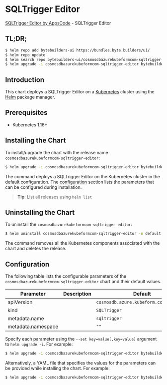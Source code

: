 # SQLTrigger Editor

[SQLTrigger Editor by AppsCode](https://byte.builders) - SQLTrigger Editor

## TL;DR;

```bash
$ helm repo add bytebuilders-ui https://bundles.byte.builders/ui/
$ helm repo update
$ helm search repo bytebuilders-ui/cosmosdbazurekubeformcom-sqltrigger-editor --version=v0.4.16
$ helm upgrade -i cosmosdbazurekubeformcom-sqltrigger-editor bytebuilders-ui/cosmosdbazurekubeformcom-sqltrigger-editor -n default --create-namespace --version=v0.4.16
```

## Introduction

This chart deploys a SQLTrigger Editor on a [Kubernetes](http://kubernetes.io) cluster using the [Helm](https://helm.sh) package manager.

## Prerequisites

- Kubernetes 1.16+

## Installing the Chart

To install/upgrade the chart with the release name `cosmosdbazurekubeformcom-sqltrigger-editor`:

```bash
$ helm upgrade -i cosmosdbazurekubeformcom-sqltrigger-editor bytebuilders-ui/cosmosdbazurekubeformcom-sqltrigger-editor -n default --create-namespace --version=v0.4.16
```

The command deploys a SQLTrigger Editor on the Kubernetes cluster in the default configuration. The [configuration](#configuration) section lists the parameters that can be configured during installation.

> **Tip**: List all releases using `helm list`

## Uninstalling the Chart

To uninstall the `cosmosdbazurekubeformcom-sqltrigger-editor`:

```bash
$ helm uninstall cosmosdbazurekubeformcom-sqltrigger-editor -n default
```

The command removes all the Kubernetes components associated with the chart and deletes the release.

## Configuration

The following table lists the configurable parameters of the `cosmosdbazurekubeformcom-sqltrigger-editor` chart and their default values.

|     Parameter      | Description |                      Default                      |
|--------------------|-------------|---------------------------------------------------|
| apiVersion         |             | <code>cosmosdb.azure.kubeform.com/v1alpha1</code> |
| kind               |             | <code>SQLTrigger</code>                           |
| metadata.name      |             | <code>sqltrigger</code>                           |
| metadata.namespace |             | <code>""</code>                                   |


Specify each parameter using the `--set key=value[,key=value]` argument to `helm upgrade -i`. For example:

```bash
$ helm upgrade -i cosmosdbazurekubeformcom-sqltrigger-editor bytebuilders-ui/cosmosdbazurekubeformcom-sqltrigger-editor -n default --create-namespace --version=v0.4.16 --set apiVersion=cosmosdb.azure.kubeform.com/v1alpha1
```

Alternatively, a YAML file that specifies the values for the parameters can be provided while
installing the chart. For example:

```bash
$ helm upgrade -i cosmosdbazurekubeformcom-sqltrigger-editor bytebuilders-ui/cosmosdbazurekubeformcom-sqltrigger-editor -n default --create-namespace --version=v0.4.16 --values values.yaml
```
